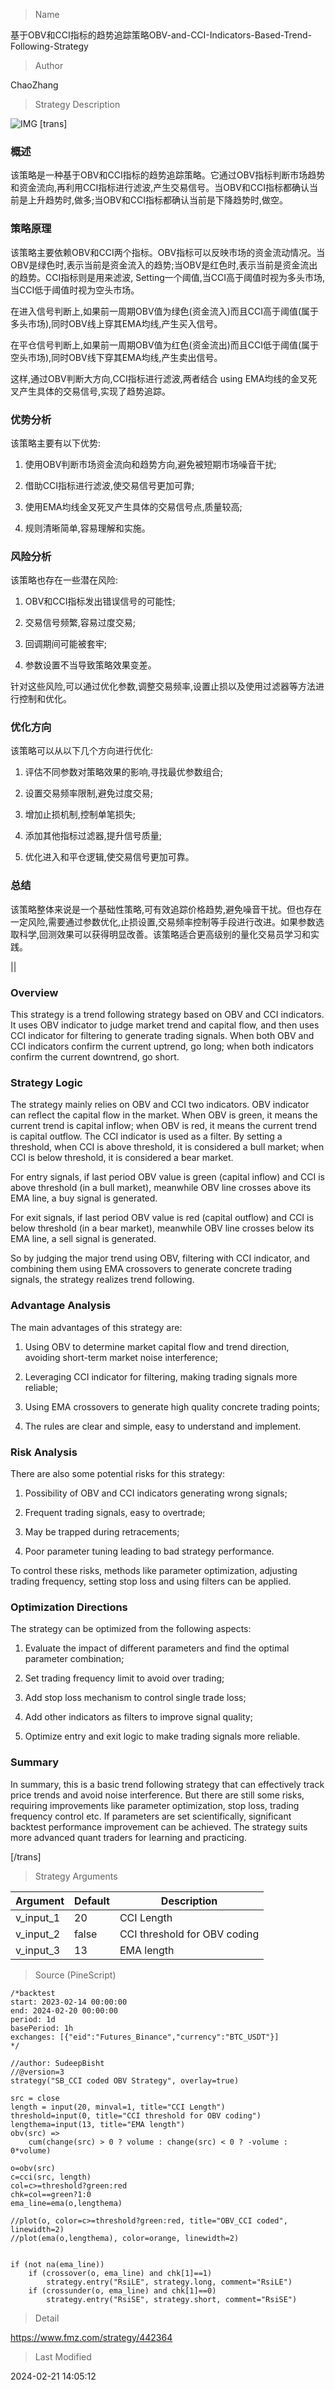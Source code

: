 
> Name

基于OBV和CCI指标的趋势追踪策略OBV-and-CCI-Indicators-Based-Trend-Following-Strategy

> Author

ChaoZhang

> Strategy Description

![IMG](https://www.fmz.com/upload/asset/1c2e593d0089bc483b5.png)
[trans]
### 概述

该策略是一种基于OBV和CCI指标的趋势追踪策略。它通过OBV指标判断市场趋势和资金流向,再利用CCI指标进行滤波,产生交易信号。当OBV和CCI指标都确认当前是上升趋势时,做多;当OBV和CCI指标都确认当前是下降趋势时,做空。

### 策略原理

该策略主要依赖OBV和CCI两个指标。OBV指标可以反映市场的资金流动情况。当OBV是绿色时,表示当前是资金流入的趋势;当OBV是红色时,表示当前是资金流出的趋势。CCI指标则是用来滤波, Setting一个阈值,当CCI高于阈值时视为多头市场,当CCI低于阈值时视为空头市场。

在进入信号判断上,如果前一周期OBV值为绿色(资金流入)而且CCI高于阈值(属于多头市场),同时OBV线上穿其EMA均线,产生买入信号。

在平仓信号判断上,如果前一周期OBV值为红色(资金流出)而且CCI低于阈值(属于空头市场),同时OBV线下穿其EMA均线,产生卖出信号。

这样,通过OBV判断大方向,CCI指标进行滤波,两者结合 using EMA均线的金叉死叉产生具体的交易信号,实现了趋势追踪。

### 优势分析

该策略主要有以下优势:

1. 使用OBV判断市场资金流向和趋势方向,避免被短期市场噪音干扰;

2. 借助CCI指标进行滤波,使交易信号更加可靠;

3. 使用EMA均线金叉死叉产生具体的交易信号点,质量较高;

4. 规则清晰简单,容易理解和实施。

### 风险分析

该策略也存在一些潜在风险:

1. OBV和CCI指标发出错误信号的可能性;

2. 交易信号频繁,容易过度交易;

3. 回调期间可能被套牢;

4. 参数设置不当导致策略效果变差。

针对这些风险,可以通过优化参数,调整交易频率,设置止损以及使用过滤器等方法进行控制和优化。

### 优化方向  

该策略可以从以下几个方向进行优化:

1. 评估不同参数对策略效果的影响,寻找最优参数组合;

2. 设置交易频率限制,避免过度交易;  

3. 增加止损机制,控制单笔损失;

4. 添加其他指标过滤器,提升信号质量;

5. 优化进入和平仓逻辑,使交易信号更加可靠。

### 总结

该策略整体来说是一个基础性策略,可有效追踪价格趋势,避免噪音干扰。但也存在一定风险,需要通过参数优化,止损设置,交易频率控制等手段进行改进。如果参数选取科学,回测效果可以获得明显改善。该策略适合更高级别的量化交易员学习和实践。

||

### Overview  

This strategy is a trend following strategy based on OBV and CCI indicators. It uses OBV indicator to judge market trend and capital flow, and then uses CCI indicator for filtering to generate trading signals. When both OBV and CCI indicators confirm the current uptrend, go long; when both indicators confirm the current downtrend, go short.

### Strategy Logic  

The strategy mainly relies on OBV and CCI two indicators. OBV indicator can reflect the capital flow in the market. When OBV is green, it means the current trend is capital inflow; when OBV is red, it means the current trend is capital outflow. The CCI indicator is used as a filter. By setting a threshold, when CCI is above threshold, it is considered a bull market; when CCI is below threshold, it is considered a bear market.

For entry signals, if last period OBV value is green (capital inflow) and CCI is above threshold (in a bull market), meanwhile OBV line crosses above its EMA line, a buy signal is generated.  

For exit signals, if last period OBV value is red (capital outflow) and CCI is below threshold (in a bear market), meanwhile OBV line crosses below its EMA line, a sell signal is generated.

So by judging the major trend using OBV, filtering with CCI indicator, and combining them using EMA crossovers to generate concrete trading signals, the strategy realizes trend following.  

### Advantage Analysis

The main advantages of this strategy are:

1. Using OBV to determine market capital flow and trend direction, avoiding short-term market noise interference;

2. Leveraging CCI indicator for filtering, making trading signals more reliable;  

3. Using EMA crossovers to generate high quality concrete trading points;

4. The rules are clear and simple, easy to understand and implement.

### Risk Analysis   

There are also some potential risks for this strategy:  

1. Possibility of OBV and CCI indicators generating wrong signals;

2. Frequent trading signals, easy to overtrade;

3. May be trapped during retracements;  

4. Poor parameter tuning leading to bad strategy performance.

To control these risks, methods like parameter optimization, adjusting trading frequency, setting stop loss and using filters can be applied.

### Optimization Directions   

The strategy can be optimized from the following aspects:

1. Evaluate the impact of different parameters and find the optimal parameter combination;  

2. Set trading frequency limit to avoid over trading;

3. Add stop loss mechanism to control single trade loss;

4. Add other indicators as filters to improve signal quality;

5. Optimize entry and exit logic to make trading signals more reliable.  

### Summary

In summary, this is a basic trend following strategy that can effectively track price trends and avoid noise interference. But there are still some risks, requiring improvements like parameter optimization, stop loss, trading frequency control etc. If parameters are set scientifically, significant backtest performance improvement can be achieved. The strategy suits more advanced quant traders for learning and practicing.

[/trans]

> Strategy Arguments



|Argument|Default|Description|
|----|----|----|
|v_input_1|20|CCI Length|
|v_input_2|false|CCI threshold for OBV coding|
|v_input_3|13|EMA length|


> Source (PineScript)

``` pinescript
/*backtest
start: 2023-02-14 00:00:00
end: 2024-02-20 00:00:00
period: 1d
basePeriod: 1h
exchanges: [{"eid":"Futures_Binance","currency":"BTC_USDT"}]
*/

//author: SudeepBisht
//@version=3
strategy("SB_CCI coded OBV Strategy", overlay=true)

src = close
length = input(20, minval=1, title="CCI Length")
threshold=input(0, title="CCI threshold for OBV coding")
lengthema=input(13, title="EMA length")
obv(src) => 
    cum(change(src) > 0 ? volume : change(src) < 0 ? -volume : 0*volume)
    
o=obv(src)
c=cci(src, length)
col=c>=threshold?green:red
chk=col==green?1:0
ema_line=ema(o,lengthema)

//plot(o, color=c>=threshold?green:red, title="OBV_CCI coded", linewidth=2)
//plot(ema(o,lengthema), color=orange, linewidth=2)


if (not na(ema_line))
    if (crossover(o, ema_line) and chk[1]==1)
        strategy.entry("RsiLE", strategy.long, comment="RsiLE")
    if (crossunder(o, ema_line) and chk[1]==0)
        strategy.entry("RsiSE", strategy.short, comment="RsiSE")

```

> Detail

https://www.fmz.com/strategy/442364

> Last Modified

2024-02-21 14:05:12
